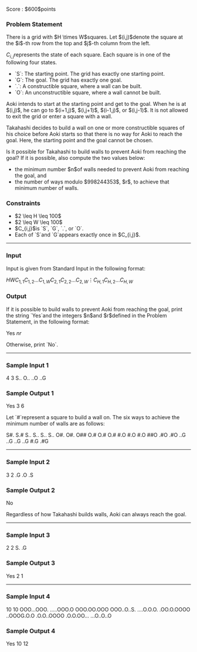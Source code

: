 
<div>

<span>

<span>

<p>
Score : $600$points
</p>

<div>

<section>

### **Problem Statement**

<p>
There is a grid with $H \times W$squares. Let $(i,j)$denote the square at the $i$-th row from the top and $j$-th column from the left.

$C_{i,j}$represents the state of each square. Each square is in one of the following four states.
</p>

<ul>

<li>
`S`: The starting point. The grid has exactly one starting point.
</li>

<li>
`G`: The goal. The grid has exactly one goal.
</li>

<li>
`.`: A constructible square, where a wall can be built.
</li>

<li>
`O`: An unconstructible square, where a wall cannot be built.
</li>

</ul>

<p>
Aoki intends to start at the starting point and get to the goal. When he is at $(i,j)$, he can go to $(i+1,j)$, $(i,j+1)$, $(i-1,j)$, or $(i,j-1)$. It is not allowed to exit the grid or enter a square with a wall.
</p>

<p>
Takahashi decides to build a wall on one or more constructible squares of his choice before Aoki starts so that there is no way for Aoki to reach the goal. Here, the starting point and the goal cannot be chosen.
</p>

<p>
Is it possible for Takahashi to build walls to prevent Aoki from reaching the goal? If it is possible, also compute the two values below:
</p>

<ul>

<li>
the minimum number $n$of walls needed to prevent Aoki from reaching the goal, and
</li>

<li>
the number of ways modulo $998244353$, $r$, to achieve that minimum number of walls.
</li>

</ul>

</section>

</div>

<div>

<section>

### **Constraints**

<ul>

<li>
$2 \leq H \leq 100$
</li>

<li>
$2 \leq W \leq 100$
</li>

<li>
$C_{i,j}$is `S`, `G`, `.`, or `O`.
</li>

<li>
Each of `S`and `G`appears exactly once in $C_{i,j}$.
</li>

</ul>

</section>

</div>

---

<div>

<div>

<section>

### **Input**

<p>
Input is given from Standard Input in the following format:
</p>

<div>

$H$$W$$C_{1,1}$$C_{1,2}$$\dots$$C_{1,W}$$C_{2,1}$$C_{2,2}$$\dots$$C_{2,W}$$\vdots$$C_{H,1}$$C_{H,2}$$\dots$$C_{H,W}$
</div>

</section>

</div>

<div>

<section>

### **Output**

<p>
If it is possible to build walls to prevent Aoki from reaching the goal, print the string `Yes`and the integers $n$and $r$defined in the Problem Statement, in the following format:
</p>

<div>

Yes
$n$$r$
</div>

<p>
Otherwise, print `No`.
</p>

</section>

</div>

</div>

---

<div>

<section>

### **Sample Input 1**

<div>

4 3
S..
O..
..O
..G

</div>

</section>

</div>

<div>

<section>

### **Sample Output 1**

<div>

Yes
3 6

</div>

<p>
Let `#`represent a square to build a wall on. The six ways to achieve the minimum number of walls are as follows:
</p>

<div>

S#.  S.#  S..  S..  S..  S..
O#.  O#.  O##  O.#  O.#  O.#
#.O  #.O  #.O  ##O  .#O  .#O
..G  ..G  ..G  ..G  #.G  .#G

</div>

</section>

</div>

---

<div>

<section>

### **Sample Input 2**

<div>

3 2
.G
.O
.S

</div>

</section>

</div>

<div>

<section>

### **Sample Output 2**

<div>

No

</div>

<p>
Regardless of how Takahashi builds walls, Aoki can always reach the goal.
</p>

</section>

</div>

---

<div>

<section>

### **Sample Input 3**

<div>

2 2
S.
.G

</div>

</section>

</div>

<div>

<section>

### **Sample Output 3**

<div>

Yes
2 1

</div>

</section>

</div>

---

<div>

<section>

### **Sample Input 4**

<div>

10 10
OOO...OOO.
.....OOO.O
OOO.OO.OOO
OOO..O..S.
....O.O.O.
.OO.O.OOOO
..OOOG.O.O
.O.O..OOOO
.O.O.OO...
...O..O..O

</div>

</section>

</div>

<div>

<section>

### **Sample Output 4**

<div>

Yes
10 12

</div>

</section>

</div>

</span>

</span>

</div>
